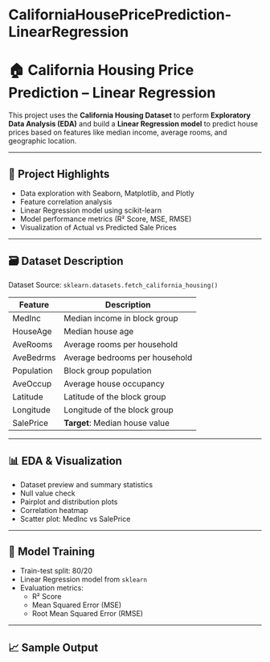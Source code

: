 # CaliforniaHousePricePrediction-LinearRegression
# 🏠 California Housing Price Prediction – Linear Regression

This project uses the **California Housing Dataset** to perform **Exploratory Data Analysis (EDA)** and build a **Linear Regression model** to predict house prices based on features like median income, average rooms, and geographic location.

---

## 📌 Project Highlights

- Data exploration with Seaborn, Matplotlib, and Plotly  
- Feature correlation analysis  
- Linear Regression model using scikit-learn  
- Model performance metrics (R² Score, MSE, RMSE)  
- Visualization of Actual vs Predicted Sale Prices  

---

## 🗃 Dataset Description

Dataset Source: `sklearn.datasets.fetch_california_housing()`

| Feature      | Description                              |
|--------------|------------------------------------------|
| MedInc       | Median income in block group             |
| HouseAge     | Median house age                         |
| AveRooms     | Average rooms per household              |
| AveBedrms    | Average bedrooms per household           |
| Population   | Block group population                   |
| AveOccup     | Average house occupancy                  |
| Latitude     | Latitude of the block group              |
| Longitude    | Longitude of the block group             |
| SalePrice    | **Target**: Median house value           |

---

## 📊 EDA & Visualization

- Dataset preview and summary statistics  
- Null value check  
- Pairplot and distribution plots  
- Correlation heatmap  
- Scatter plot: MedInc vs SalePrice  

---

## 🤖 Model Training

- Train-test split: 80/20  
- Linear Regression model from `sklearn`  
- Evaluation metrics:
  - R² Score  
  - Mean Squared Error (MSE)  
  - Root Mean Squared Error (RMSE)  

---

## 📈 Sample Output

